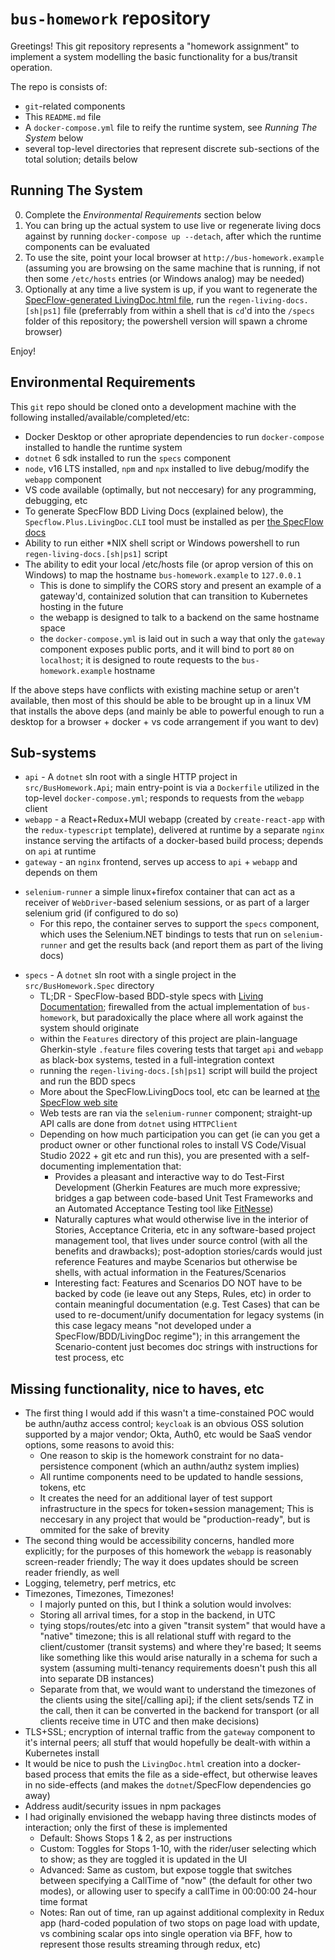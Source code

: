 # `bus-homework` repository

Greetings! This git repository represents a "homework assignment" to implement a system modelling the basic functionality for a bus/transit operation.

The repo is consists of:

* `git`-related components
* This `README.md` file
* A `docker-compose.yml` file to reify the runtime system, see _Running The System_ below
* several top-level directories that represent discrete sub-sections of the total solution; details below

## Running The System

0. Complete the _Environmental Requirements_ section below
1. You can bring up the actual system to use live or regenerate living docs against by running `docker-compose up --detach`, after which the runtime components can be evaluated
2. To use the site, point your local browser at `http://bus-homework.example` (assuming you are browsing on the same machine that is running, if not then some `/etc/hosts` entries (or Windows analog) may be needed)
3. Optionally at any time a live system is up, if you want to regenerate the [SpecFlow-generated LivingDoc.html file](https://specflow.org/tools/living-doc/), run the `regen-living-docs.[sh|ps1]` file (preferrably from within a shell that is `cd`'d into the `/specs` folder of this repository; the powershell version will spawn a chrome browser)

Enjoy!

## Environmental Requirements

This `git` repo should be cloned onto a development machine with the following installed/available/completed/etc:

* Docker Desktop or other apropriate dependencies to run `docker-compose` installed to handle the runtime system
* `dotnet` 6 sdk installed to run the `specs` component
* `node`, v16 LTS installed, `npm` and `npx` installed to live debug/modify the `webapp` component
* VS code available (optimally, but not neccesary) for any programming, debugging, etc
* To generate SpecFlow BDD Living Docs (explained below), the `Specflow.Plus.LivingDoc.CLI` tool must be installed as per [the SpecFlow docs](https://docs.specflow.org/projects/specflow-livingdoc/en/latest/LivingDocGenerator/Installing-the-command-line-tool.html)
* Ability to run either *NIX shell script or Windows powershell to run `regen-living-docs.[sh|ps1]` script
* The ability to edit your local /etc/hosts file (or aprop version of this on Windows) to map the hostname `bus-homework.example` to `127.0.0.1`
  - This is done to simplify the CORS story and present an example of a gateway'd, containized solution that can transition to Kubernetes hosting in the future
  - the webapp is designed to talk to a backend on the same hostname space
  - the `docker-compose.yml` is laid out in such a way that only the `gateway` component exposes public ports, and it will bind to port `80` on `localhost`; it is designed to route requests to the `bus-homework.example` hostname

If the above steps have conflicts with existing machine setup or aren't available, then most of this should be able to be brought up in a linux VM that installs the above deps (and mainly be able to powerful enough to run a desktop for a browser + docker + vs code arrangement if you want to dev)

## Sub-systems

* `api` - A `dotnet` sln root with a single HTTP project in `src/BusHomework.Api`; main entry-point is via a `Dockerfile` utilized in the top-level `docker-compose.yml`; responds to requests from the `webapp` client
* `webapp` - a React+Redux+MUI webapp (created by `create-react-app` with the `redux-typescript` template), delivered at runtime by a separate `nginx` instance serving the artifacts of a docker-based build process; depends on `api` at runtime
* `gateway` - an `nginx` frontend, serves up access to `api` + `webapp` and depends on them
- `selenium-runner` a simple linux+firefox container that can act as a receiver of `WebDriver`-based selenium sessions, or as part of a larger selenium grid (if configured to do so)
  - For this repo, the container serves to support the `specs` component, which uses the Selenium.NET bindings to tests that run on `selenium-runner` and get the results back (and report them as part of the living docs)
* `specs` - A `dotnet` sln root with a single project in the `src/BusHomework.Spec` directory
  - TL;DR - SpecFlow-based BDD-style specs with [Living Documentation](https://specflow.org/tools/living-doc/); firewalled from the actual implementation of `bus-homework`, but paradoxically the place where all work against the system should originate
  - within the `Features` directory of this project are plain-language Gherkin-style `.feature` files covering tests that target `api` and `webapp` as black-box systems, tested in a full-integration context
  - running the `regen-living-docs.[sh|ps1]` script will build the project and run the BDD specs 
  - More about the SpecFlow.LivingDocs tool, etc can be learned at [the SpecFlow web site](https://specflow.org)
  - Web tests are ran via the `selenium-runner` component; straight-up API calls are done from `dotnet` using `HTTPClient`
  - Depending on how much participation you can get (ie can you get a product owner or other functional roles to install VS Code/Visual Studio 2022 + git etc and run this), you are presented with a self-documenting implementation that:
    - Provides a pleasant and interactive way to do Test-First Development (Gherkin Features are much more expressive; bridges a gap between code-based Unit Test Frameworks and an Automated Acceptance Testing tool like [FitNesse](http://fitnesse.org/FitNesse.UserGuide.AcceptanceTests))
    - Naturally captures what would otherwise live in the interior of Stories, Acceptance Criteria, etc in any software-based project management tool, that lives under source control (with all the benefits and drawbacks); post-adoption stories/cards would just reference Features and maybe Scenarios but otherwise be shells, with actual information in the Features/Scenarios
    - Interesting fact: Features and Scenarios DO NOT have to be backed by code (ie leave out any Steps, Rules, etc) in order to contain meaningful documentation (e.g. Test Cases) that can be used to re-document/unify documentation for legacy systems (in this case legacy means "not developed under a SpecFlow/BDD/LivingDoc regime"); in this arrangement the Scenario-content just becomes doc strings with instructions for test process, etc

## Missing functionality, nice to haves, etc

* The first thing I would add if this wasn't a time-constained POC would be authn/authz access control; `keycloak` is an obvious OSS solution supported by a major vendor; Okta, Auth0, etc would be SaaS vendor options, some reasons to avoid this:
  - One reason to skip is the homework constraint for no data-persistence component (which an authn/authz system implies)
  - All runtime components need to be updated to handle sessions, tokens, etc
  - It creates the need for an additional layer of test support infrastructure in the specs for token+session management; This is neccesary in any project that would be "production-ready", but is ommited for the sake of brevity
* The second thing would be accessibility concerns, handled more explicitly; for the purposes of this homework the `webapp` is reasonably screen-reader friendly; The way it does updates should be screen reader friendly, as well
* Logging, telemetry, perf metrics, etc
* Timezones, Timezones, Timezones!
  - I majorly punted on this, but I think a solution would involves:
  - Storing all arrival times, for a stop in the backend, in UTC
  - tying stops/routes/etc into a given "transit system" that would have a "native" timezone; this is all relational stuff with regard to the client/customer (transit systems) and where they're based; It seems like something like this would arise naturally in a schema for such a system (assuming multi-tenancy requirements doesn't push this all into separate DB instances)
  - Separate from that, we would want to understand the timezones of the clients using the site[/calling api]; if the client sets/sends TZ in the call, then it can be converted in the backend for transport (or all clients receive time in UTC and then make decisions)
* TLS+SSL; encryption of internal traffic from the `gateway` component to it's internal peers; all stuff that would hopefully be dealt-with within a Kubernetes install
* It would be nice to push the `LivingDoc.html` creation into a docker-based process that emits the file as a side-effect, but otherwise leaves in no side-effects (and makes the `dotnet`/SpecFlow dependencies go away)
* Address audit/security issues in npm packages
* I had originally envisioned the webapp having three distincts modes of interaction; only the first of these is implemented
    - Default: Shows Stops 1 & 2, as per instructions
    - Custom: Toggles for Stops 1-10, with the rider/user selecting which to show; as they are toggled it is updated in the UI
    - Advanced: Same as custom, but expose toggle that switches between specifying a CallTime of "now" (the default for other two modes), or allowing user to specify a callTime in 00:00:00 24-hour time format
  - Notes: Ran out of time, ran up against additional complexity in Redux app (hard-coded population of two stops on page load with update, vs combining scalar ops into single operation via BFF, how to represent those results streaming through redux, etc)